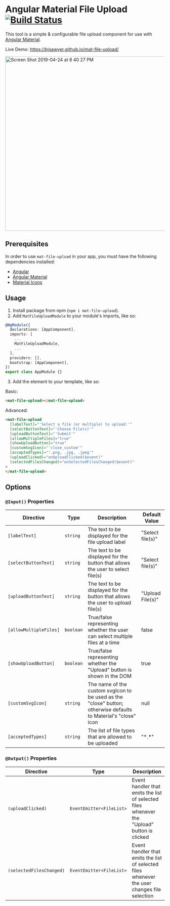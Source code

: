 # Angular Material File Upload [![Build Status](https://travis-ci.org/bjsawyer/mat-file-upload.svg?branch=master)](https://travis-ci.org/bjsawyer/mat-file-upload)

This tool is a simple & configurable file upload component for use with [Angular Material](https://material.angular.io/).

Live Demo: https://bjsawyer.github.io/mat-file-upload/

<img width="552" alt="Screen Shot 2019-04-24 at 8 40 27 PM" src="https://user-images.githubusercontent.com/8974594/56702301-472f7000-66d1-11e9-9480-1e5145ce7dde.png">

## Prerequisites

In order to use `mat-file-upload` in your app, you must have the following dependencies installed:

- [Angular](https://angular.io/)
- [Angular Material](https://material.angular.io/)
- [Material Icons](https://material.angular.io/guide/getting-started#step-6-optional-add-material-icons)

## Usage

1. Install package from npm (`npm i mat-file-upload`).
2. Add `MatFileUploadModule` to your module's imports, like so:

```typescript
@NgModule({
  declarations: [AppComponent],
  imports: [
    ...
    MatFileUploadModule,
    ...
  ],
  providers: [],
  bootstrap: [AppComponent],
})
export class AppModule {}
```

3. Add the element to your template, like so:

Basic:

<!-- prettier-ignore -->
```html
<mat-file-upload></mat-file-upload>
```

Advanced:

<!-- prettier-ignore -->
```html
<mat-file-upload
  [labelText]="'Select a file (or multiple) to upload:'"
  [selectButtonText]="'Choose File(s)'"
  [uploadButtonText]="'Submit'"
  [allowMultipleFiles]="true"
  [showUploadButton]="true"
  [customSvgIcon]="'close_custom'"
  [acceptedTypes]="'.png, .jpg, .jpeg'"
  (uploadClicked)="onUploadClicked($event)"
  (selectedFilesChanged)="onSelectedFilesChanged($event)"
>
</mat-file-upload>
```

## Options

### `@Input()` Properties

| Directive              | Type      | Description                                                                                                    | Default Value    |
| ---------------------- | --------- | -------------------------------------------------------------------------------------------------------------- | ---------------- |
| `[labelText]`          | `string`  | The text to be displayed for the file upload label                                                             | "Select file(s)" |
| `[selectButtonText]`   | `string`  | The text to be displayed for the button that allows the user to select file(s)                                 | "Select file(s)" |
| `[uploadButtonText]`   | `string`  | The text to be displayed for the button that allows the user to upload file(s)                                 | "Upload File(s)" |
| `[allowMultipleFiles]` | `boolean` | True/false representing whether the user can select multiple files at a time                                   | false            |
| `[showUploadButton]`   | `boolean` | True/false representing whether the "Upload" button is shown in the DOM                                        | true             |
| `[customSvgIcon]`      | `string`  | The name of the custom svgIcon to be used as the "close" button; otherwise defaults to Material's "close" icon | null             |
| `[acceptedTypes]`      | `string`  | The list of file types that are allowed to be uploaded                                                         | "\*.\*"          |

### `@Output()` Properties

| Directive                | Type                     | Description                                                                                  |
| ------------------------ | ------------------------ | -------------------------------------------------------------------------------------------- |
| `(uploadClicked)`        | `EventEmitter<FileList>` | Event handler that emits the list of selected files whenever the "Upload" button is clicked  |
| `(selectedFilesChanged)` | `EventEmitter<FileList>` | Event handler that emits the list of selected files whenever the user changes file selection |
